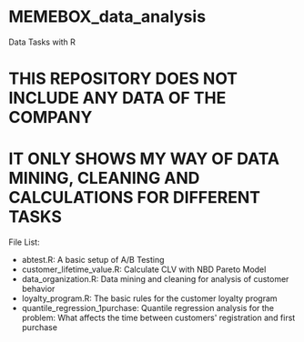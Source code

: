 # MEMEBOX_data_analysis  
Data Tasks with R  

# THIS REPOSITORY DOES NOT INCLUDE ANY DATA OF THE COMPANY  
# IT ONLY SHOWS MY WAY OF DATA MINING, CLEANING AND CALCULATIONS FOR DIFFERENT TASKS  

File List:  
- abtest.R: A basic setup of A/B Testing  
- customer_lifetime_value.R: Calculate CLV with NBD Pareto Model  
- data_organization.R: Data mining and cleaning for analysis of customer behavior  
- loyalty_program.R: The basic rules for the customer loyalty program  
- quantile_regression_1purchase: Quantile regression analysis for the problem: What affects the time between customers' registration and first purchase  
